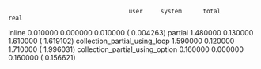                                       user     system      total        real
inline                            0.010000   0.000000   0.010000 (  0.004263)
partial                           1.480000   0.130000   1.610000 (  1.619102)
collection_partial_using_loop     1.590000   0.120000   1.710000 (  1.996031)
collection_partial_using_option   0.160000   0.000000   0.160000 (  0.156621)
